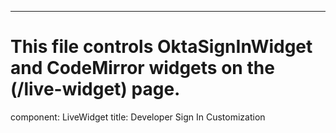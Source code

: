 ---
# This file controls OktaSignInWidget and CodeMirror widgets on the (/live-widget) page.

component: LiveWidget
title: Developer Sign In Customization